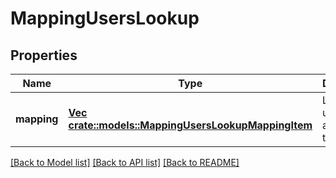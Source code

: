 # MappingUsersLookup

## Properties
Name | Type | Description | Notes
------------ | ------------- | ------------- | -------------
**mapping** | [**Vec <crate::models::MappingUsersLookupMappingItem>**](MappingUsersLookupMappingItem.md) | Lookup a user access token. | [optional] [default to null]

[[Back to Model list]](../README.md#documentation-for-models) [[Back to API list]](../README.md#documentation-for-api-endpoints) [[Back to README]](../README.md)


